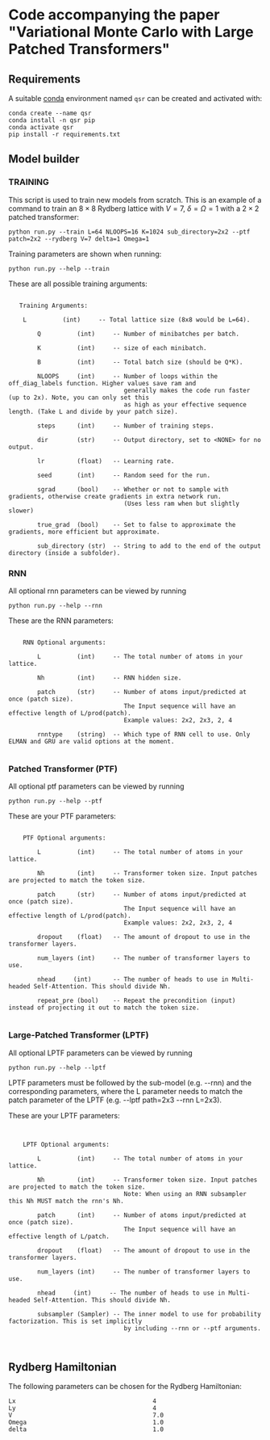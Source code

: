 # Code accompanying the paper "Variational Monte Carlo with Large Patched Transformers"

## Requirements
A suitable [conda](https://conda.io/) environment named `qsr` can be created
and activated with:

```
conda create --name qsr
conda install -n qsr pip
conda activate qsr
pip install -r requirements.txt
```

## Model builder

### TRAINING

This script is used to train new models from scratch. This is an example of a command
to train an $8\times 8$ Rydberg lattice with $V=7$, $\delta=\Omega=1$ with a $2\times 2$ patched transformer:
```
python run.py --train L=64 NLOOPS=16 K=1024 sub_directory=2x2 --ptf patch=2x2 --rydberg V=7 delta=1 Omega=1
```
Training parameters are shown when running:

```
python run.py --help --train
```

These are all possible training arguments:
```    

   Training Arguments:

	L          (int)     -- Total lattice size (8x8 would be L=64).
        
        Q          (int)     -- Number of minibatches per batch.
        
        K          (int)     -- size of each minibatch.
        
        B          (int)     -- Total batch size (should be Q*K).
        
        NLOOPS     (int)     -- Number of loops within the off_diag_labels function. Higher values save ram and
                                generally makes the code run faster (up to 2x). Note, you can only set this
                                as high as your effective sequence length. (Take L and divide by your patch size).
        
        steps      (int)     -- Number of training steps.
        
        dir        (str)     -- Output directory, set to <NONE> for no output.
        
        lr         (float)   -- Learning rate.
        
        seed       (int)     -- Random seed for the run.
                
        sgrad      (bool)    -- Whether or not to sample with gradients, otherwise create gradients in extra network run. 
                                (Uses less ram when but slightly slower)
                                
        true_grad  (bool)    -- Set to false to approximate the gradients, more efficient but approximate.
                                
        sub_directory (str)  -- String to add to the end of the output directory (inside a subfolder). 
```

### RNN

All optional rnn parameters can be viewed by running 

```
python run.py --help --rnn
```

These are the RNN parameters:


```
    
    RNN Optional arguments:
    
        L          (int)     -- The total number of atoms in your lattice.
    
        Nh         (int)     -- RNN hidden size.
    
        patch      (str)     -- Number of atoms input/predicted at once (patch size).
                                The Input sequence will have an effective length of L/prod(patch).
                                Example values: 2x2, 2x3, 2, 4
        
        rnntype    (string)  -- Which type of RNN cell to use. Only ELMAN and GRU are valid options at the moment.
    

```

### Patched Transformer (PTF)


All optional ptf parameters can be viewed by running 

```
python run.py --help --ptf
```

These are your PTF parameters:
```
    
    PTF Optional arguments:
    
        L          (int)     -- The total number of atoms in your lattice.
    
        Nh         (int)     -- Transformer token size. Input patches are projected to match the token size.
    
        patch      (str)     -- Number of atoms input/predicted at once (patch size).
                                The Input sequence will have an effective length of L/prod(patch).
                                Example values: 2x2, 2x3, 2, 4
            
        dropout    (float)   -- The amount of dropout to use in the transformer layers.
        
        num_layers (int)     -- The number of transformer layers to use.
        
        nhead     (int)      -- The number of heads to use in Multi-headed Self-Attention. This should divide Nh.
    
        repeat_pre (bool)    -- Repeat the precondition (input) instead of projecting it out to match the token size.
    

```

### Large-Patched Transformer (LPTF)


All optional LPTF parameters can be viewed by running 

```
python run.py --help --lptf
```
LPTF parameters must be followed by the sub-model (e.g. --rnn) and the corresponding parameters, where the L parameter needs to match the patch parameter of the LPTF (e.g. --lptf path=2x3 --rnn L=2x3).

These are your LPTF parameters:
```
    
    
    LPTF Optional arguments:
    
        L          (int)     -- The total number of atoms in your lattice.
    
        Nh         (int)     -- Transformer token size. Input patches are projected to match the token size.
                                Note: When using an RNN subsampler this Nh MUST match the rnn's Nh.
    
        patch      (int)     -- Number of atoms input/predicted at once (patch size).
                                The Input sequence will have an effective length of L/patch.
            
        dropout    (float)   -- The amount of dropout to use in the transformer layers.
        
        num_layers (int)     -- The number of transformer layers to use.
        
        nhead     (int)     -- The number of heads to use in Multi-headed Self-Attention. This should divide Nh.
        
        subsampler (Sampler) -- The inner model to use for probability factorization. This is set implicitly
                                by including --rnn or --ptf arguments.
    
    

```

## Rydberg Hamiltonian

The following parameters can be chosen for the Rydberg Hamiltonian:

```
Lx                            			4
Ly                            			4
V                             			7.0
Omega                         			1.0
delta                         			1.0

```
